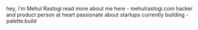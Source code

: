 hey, i'm Mehul Rastogi
read more about me here - mehulrastogi.com
hacker and product person at heart
passionate about startups
currently building - palette.build
